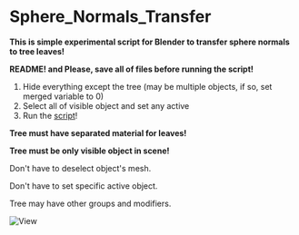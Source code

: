 # Sphere_Normals_Transfer
**This is simple experimental script for Blender to transfer sphere normals to tree leaves!**

**README! and Please, save all of files before running the script!**

1. Hide everything except the tree (may be multiple objects, if so, set merged variable to 0)
2. Select all of visible object and set any active
3. Run the [script](/Sphere_Normals_Transfer.py)!

**Tree must have separated material for leaves!**

**Tree must be only visible object in scene!**

Don't have to deselect object's mesh.

Don't have to set specific active object.

Tree may have other groups and modifiers.

![View](https://github.com/iamNikitaBelous/Sphere_Normals_Transfer/assets/80423911/527f9dc5-7676-410d-aa9a-12a935128700)
